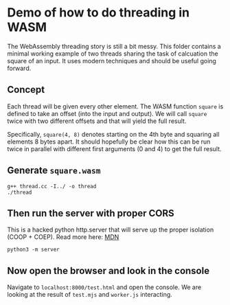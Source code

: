 # Demo of how to do threading in WASM

The WebAssembly threading story is still a bit messy.
This folder contains a minimal working example of
two threads sharing the task of calcuation the square of an input.
It uses modern techniques and should be useful going forward.

## Concept

Each thread will be given every other element. The WASM function
`square` is defined to take an offset (into the input and output).
We will call `square` twice with two different offsets and that will
yield the full result.

Specifically, `square(4, 8)` denotes starting on the 4th byte and squaring all elements 8 bytes apart.
It should hopefully be clear how this can be run twice in parallel
with different first arguments (0 and 4) to get the full result.

## Generate `square.wasm`

```
g++ thread.cc -I../ -o thread
./thread
```

## Then run the server with proper CORS

This is a hacked python http.server that will 
serve up the proper isolation (COOP + COEP).
Read more here: 
[MDN](https://developer.mozilla.org/en-US/docs/Web/JavaScript/Reference/Global_Objects/SharedArrayBuffer#security_requirements)

```
python3 -m server
```

## Now open the browser and look in the console

Navigate to `localhost:8000/test.html` and open the console.
We are looking at the result of `test.mjs` and `worker.js` interacting.
